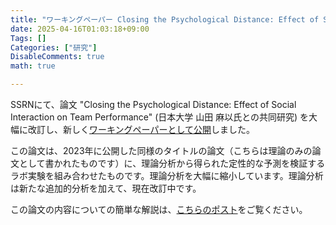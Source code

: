 ```yaml
---
title: "ワーキングペーパー Closing the Psychological Distance: Effect of Social Interaction on Team Performance を公開しました"
date: 2025-04-16T01:03:18+09:00
Tags: []
Categories: ["研究"]
DisableComments: true
math: true

---
```


SSRNにて、論文 "Closing the Psychological Distance: Effect of Social Interaction on Team Performance" (日本大学 山田 麻以氏との共同研究) を大幅に改訂し、新しく[ワーキングペーパーとして公開](https://papers.ssrn.com/abstract=5204747)しました。
<!--more-->

この論文は、2023年に公開した同様のタイトルの論文（こちらは理論のみの論文として書かれたものです）に、理論分析から得られた定性的な予測を検証するラボ実験を組み合わせたものです。理論分析を大幅に縮小しています。理論分析は新たな追加的分析を加えて、現在改訂中です。

この論文の内容についての簡単な解説は、[こちらのポスト](https://httrksk.github.io/jp/post/20250405/)をご覧ください。
